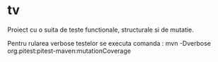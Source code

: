 # tv
Proiect cu o suita de teste functionale, structurale si de mutatie.

Pentru rularea verbose testelor se executa comanda : mvn -Dverbose org.pitest:pitest-maven:mutationCoverage
